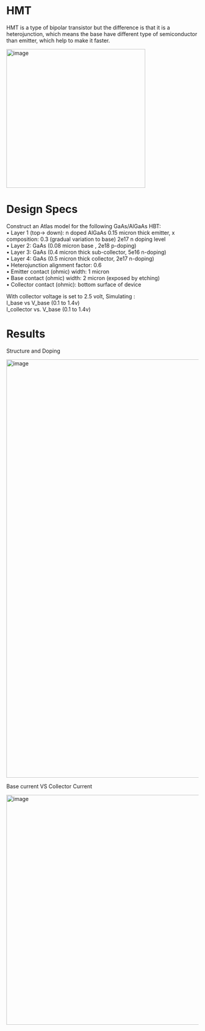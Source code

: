 # HMT

HMT is a type of bipolar transistor but the difference is that it is a heterojunction, which means the base have different type of semiconductor than emitter, which help to make it faster. 

<img width="364" alt="image" src="https://user-images.githubusercontent.com/66625688/84594181-7eedff80-ae1e-11ea-9afc-750e3e0f58d3.png">

# Design Specs
Construct an Atlas model for the following GaAs/AlGaAs HBT:\
•	Layer 1 (top-> down): n doped AlGaAs 0.15 micron thick emitter, x composition: 0.3 (gradual variation to base) 2e17 n doping level \
•	Layer 2: GaAs (0.08 micron base , 2e18 p-doping) \
•	Layer 3: GaAs (0.4 micron thick sub-collector, 5e16 n-doping) \
•	Layer 4: GaAs (0.5 micron thick collector, 2e17 n-doping) \
•	Heterojunction alignment factor: 0.6 \
•	Emitter contact (ohmic) width: 1 micron \
•	Base contact (ohmic) width:  2 micron (exposed by etching) \
•	Collector contact (ohmic): bottom surface of device 

With collector voltage is set to 2.5 volt, Simulating : \
I_base vs V_base (0.1 to 1.4v) \
I_collector vs. V_base (0.1 to 1.4v)

# Results
Structure and Doping

<img width="1097" alt="image" src="https://user-images.githubusercontent.com/66625688/84594314-56b2d080-ae1f-11ea-9d9f-971714c1c504.png">

Base current VS Collector Current

<img width="603" alt="image" src="https://user-images.githubusercontent.com/66625688/84594332-6df1be00-ae1f-11ea-835d-d549abb51ca8.png">




